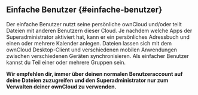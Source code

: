 ## Einfache Benutzer {#einfache-benutzer}

Der einfache Benutzer nutzt seine persönliche ownCloud und/oder teilt Dateien mit anderen Benutzern dieser Cloud. Je nachdem welche Apps der Superadministrator aktiviert hat, kann er ein persönliches Adressbuch und einen oder mehrere Kalender anlegen. Dateien lassen sich mit dem ownCloud Desktop-Client und verschiedenen mobilen Anwendungen zwischen verschiedenen Geräten synchronisieren. Als einfacher Benutzer kannst du Teil einer oder mehrere Gruppen sein.

**Wir empfehlen dir, immer über deinen normalen Benutzeraccount auf deine Dateien zuzugreifen und den Superadministrator nur zum Verwalten deiner ownCloud zu verwenden.**